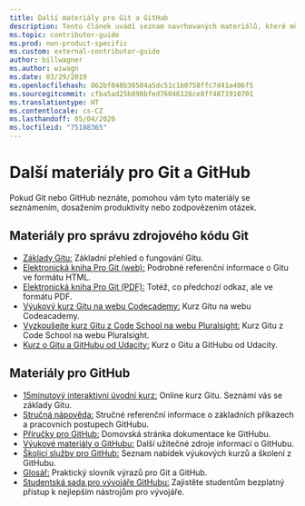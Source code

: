 ```yaml
---
title: Další materiály pro Git a GitHub
description: Tento článek uvádí seznam navrhovaných materiálů, které můžete využít, abyste se naučili správně přispívat na web docs.microsoft.com.
ms.topic: contributor-guide
ms.prod: non-product-specific
ms.custom: external-contributor-guide
author: billwagner
ms.author: wiwagn
ms.date: 03/29/2019
ms.openlocfilehash: 862bf048b30584a5dc51c1b0758ffc7d41a406f5
ms.sourcegitcommit: cfba5ad25b898bfed76046126ce8ff4871910701
ms.translationtype: HT
ms.contentlocale: cs-CZ
ms.lasthandoff: 05/04/2020
ms.locfileid: "75188365"
---
```

# <a name="additional-git-and-github-resources"></a>Další materiály pro Git a GitHub

Pokud Git nebo GitHub neznáte, pomohou vám tyto materiály se seznámením, dosažením produktivity nebo zodpovězením otázek.

## <a name="git-source-control-resources"></a>Materiály pro správu zdrojového kódu Git

- [Základy Gitu:](https://go.microsoft.com/fwlink/?linkid=853939) Základní přehled o fungování Gitu.
- [Elektronická kniha Pro Git (web):](https://go.microsoft.com/fwlink/?linkid=853940) Podrobné referenční informace o Gitu ve formátu HTML.
- [Elektronická kniha Pro Git (PDF):](https://progit2.s3.amazonaws.com/en/2016-03-22-f3531/progit-en.1084.pdf) Totéž, co předchozí odkaz, ale ve formátu PDF.
- [Výukový kurz Gitu na webu Codecademy:](https://www.codecademy.com/learn/learn-git) Kurz Gitu na webu Codeacademy.
- [Vyzkoušejte kurz Gitu z Code School na webu Pluralsight:](https://www.pluralsight.com/courses/code-school-git-real) Kurz Gitu z Code School na webu Pluralsight.
- [Kurz o Gitu a GitHubu od Udacity:](https://www.udacity.com/course/how-to-use-git-and-github--ud775) Kurz o Gitu a GitHubu od Udacity.

## <a name="github-resources"></a>Materiály pro GitHub

- [15minutový interaktivní úvodní kurz:](https://try.github.io/) Online kurz Gitu. Seznámí vás se základy Gitu.
- [Stručná nápověda:](https://go.microsoft.com/fwlink/?linkid=853941) Stručné referenční informace o základních příkazech a pracovních postupech GitHubu.
- [Příručky pro GitHub:](https://guides.github.com/) Domovská stránka dokumentace ke GitHubu.
- [Výukové materiály o GitHubu:](https://help.github.com/articles/git-and-github-learning-resources/) Další užitečné zdroje informací o GitHubu.
- [Školicí služby pro GitHub:](https://services.github.com/training/) Seznam nabídek výukových kurzů a školení z GitHubu.
- [Glosář:](https://help.github.com/articles/github-glossary) Praktický slovník výrazů pro Git a GitHub.
- [Studentská sada pro vývojáře GitHubu:](https://education.github.com/pack) Zajistěte studentům bezplatný přístup k nejlepším nástrojům pro vývojáře.
